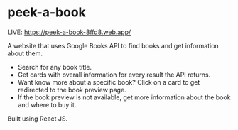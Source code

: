 # peek-a-book

LIVE: https://peek-a-book-8ffd8.web.app/

A website that uses Google Books API to find books and get information about them.

- Search for any book title.
- Get cards with overall information for every result the API returns.
- Want know more about a specific book? Click on a card to get redirected to the book preview page.
- If the book preview is not available, get more information about the book and where to buy it.

Built using React JS.
